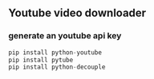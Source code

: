 ## Youtube video downloader

### generate an youtube api key

```python
pip install python-youtube
pip install pytube
pip install python-decouple
```
